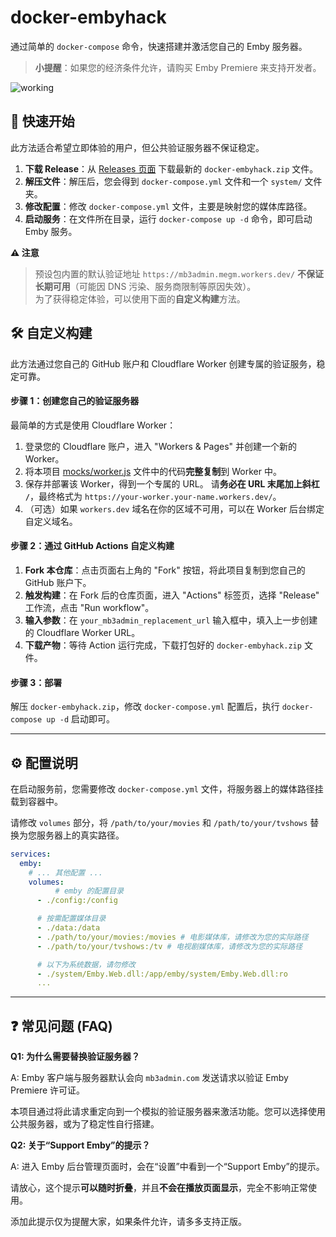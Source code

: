 # docker-embyhack

通过简单的 `docker-compose` 命令，快速搭建并激活您自己的 Emby 服务器。

> **小提醒**：如果您的经济条件允许，请购买 Emby Premiere 来支持开发者。

![working](working.jpg)

## 🚀 快速开始

此方法适合希望立即体验的用户，但公共验证服务器不保证稳定。

1.  **下载 Release**：从 [Releases 页面](https://github.com/fejich/docker-embyhack/releases) 下载最新的 `docker-embyhack.zip` 文件。
2.  **解压文件**：解压后，您会得到 `docker-compose.yml` 文件和一个 `system/` 文件夹。
3.  **修改配置**：修改 `docker-compose.yml` 文件，主要是映射您的媒体库路径。
4.  **启动服务**：在文件所在目录，运行 `docker-compose up -d` 命令，即可启动 Emby 服务。

**⚠️ 注意**

> 预设包内置的默认验证地址 `https://mb3admin.megm.workers.dev/` **不保证长期可用**（可能因 DNS 污染、服务商限制等原因失效）。  
> 为了获得稳定体验，可以使用下面的**自定义构建**方法。

## 🛠️ 自定义构建

此方法通过您自己的 GitHub 账户和 Cloudflare Worker 创建专属的验证服务，稳定可靠。

#### 步骤 1：创建您自己的验证服务器

最简单的方式是使用 Cloudflare Worker：

1.  登录您的 Cloudflare 账户，进入 "Workers & Pages" 并创建一个新的 Worker。
2.  将本项目 [mocks/worker.js](./mocks/worker.js) 文件中的代码**完整复制**到 Worker 中。
3.  保存并部署该 Worker，得到一个专属的 URL。 请**务必在 URL 末尾加上斜杠 `/`**，最终格式为 `https://your-worker.your-name.workers.dev/`。
4. （可选）如果 `workers.dev` 域名在你的区域不可用，可以在 Worker 后台绑定自定义域名。

#### 步骤 2：通过 GitHub Actions 自定义构建

1.  **Fork 本仓库**：点击页面右上角的 "Fork" 按钮，将此项目复制到您自己的 GitHub 账户下。
2.  **触发构建**：在 Fork 后的仓库页面，进入 "Actions" 标签页，选择 "Release" 工作流，点击 "Run workflow"。
3.  **输入参数**：在 `your_mb3admin_replacement_url` 输入框中，填入上一步创建的 Cloudflare Worker URL。
4.  **下载产物**：等待 Action 运行完成，下载打包好的 `docker-embyhack.zip` 文件。

#### 步骤 3：部署

解压 `docker-embyhack.zip`，修改 `docker-compose.yml` 配置后，执行 `docker-compose up -d` 启动即可。

-----

## ⚙️ 配置说明

在启动服务前，您需要修改 `docker-compose.yml` 文件，将服务器上的媒体路径挂载到容器中。

请修改 `volumes` 部分，将 `/path/to/your/movies` 和 `/path/to/your/tvshows` 替换为您服务器上的真实路径。

```yaml
services:
  emby:
    # ... 其他配置 ...
    volumes:
          # emby 的配置目录
      - ./config:/config

      # 按需配置媒体目录
      - ./data:/data
      - ./path/to/your/movies:/movies # 电影媒体库，请修改为您的实际路径
      - ./path/to/your/tvshows:/tv # 电视剧媒体库，请修改为您的实际路径

      # 以下为系统数据，请勿修改
      - ./system/Emby.Web.dll:/app/emby/system/Emby.Web.dll:ro
      ...
```

-----

## ❓ 常见问题 (FAQ)

**Q1: 为什么需要替换验证服务器？**

A: Emby 客户端与服务器默认会向 `mb3admin.com` 发送请求以验证 Emby Premiere 许可证。

本项目通过将此请求重定向到一个模拟的验证服务器来激活功能。您可以选择使用公共服务器，或为了稳定性自行搭建。

**Q2: 关于“Support Emby”的提示？**

A: 进入 Emby 后台管理页面时，会在“设置”中看到一个“Support Emby”的提示。

请放心，这个提示**可以随时折叠**，并且**不会在播放页面显示**，完全不影响正常使用。

添加此提示仅为提醒大家，如果条件允许，请多多支持正版。
